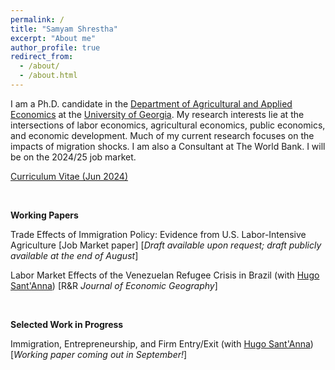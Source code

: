 ```yaml
---
permalink: /
title: "Samyam Shrestha"
excerpt: "About me"
author_profile: true
redirect_from: 
  - /about/
  - /about.html
---
```


I am a Ph.D. candidate in the [Department of Agricultural and Applied Economics](https://agecon.uga.edu/) at the [University of Georgia](https://uga.edu). My research interests lie at the intersections of labor economics, agricultural economics, public economics, and economic development. Much of my current research focuses on the impacts of migration shocks. I am also a Consultant at The World Bank. I will be on the 2024/25 job market.

[Curriculum Vitae (Jun 2024)](https://shsamyam.github.io/files/CV_Jun_20.pdf)

<p>&nbsp;</p>

**Working Papers**

Trade Effects of Immigration Policy: Evidence from U.S. Labor-Intensive Agriculture [Job Market paper] [_Draft available upon request; draft publicly available at the end of August_]

Labor Market Effects of the Venezuelan Refugee Crisis in Brazil (with [Hugo Sant'Anna](https://hsantanna.org/)) [R&R _Journal of Economic Geography_]

<p>&nbsp;</p>

**Selected Work in Progress**

Immigration, Entrepreneurship, and Firm Entry/Exit (with [Hugo Sant'Anna](https://hsantanna.org/)) [_Working paper coming out in September!_]
